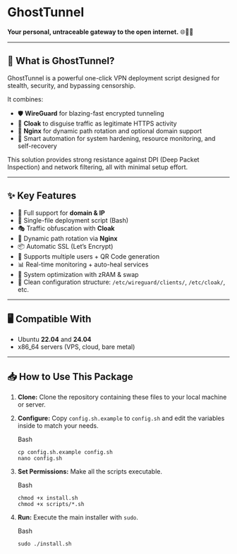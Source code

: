 # GhostTunnel

**Your personal, untraceable gateway to the open internet.** 🌐🕵️‍♂️

---

## 🚀 What is GhostTunnel?

GhostTunnel is a powerful one-click VPN deployment script designed for stealth, security, and bypassing censorship.

It combines:
- 🛡️ **WireGuard** for blazing-fast encrypted tunneling  
- 👻 **Cloak** to disguise traffic as legitimate HTTPS activity  
- 🔁 **Nginx** for dynamic path rotation and optional domain support  
- 🧠 Smart automation for system hardening, resource monitoring, and self-recovery

This solution provides strong resistance against DPI (Deep Packet Inspection) and network filtering, all with minimal setup effort.

---

## ✨ Key Features

- 🔐 Full support for **domain & IP**
- 🔧 Single-file deployment script (Bash)
- 🎭 Traffic obfuscation with **Cloak**
- 🔄 Dynamic path rotation via **Nginx**
- 📦 Automatic SSL (Let’s Encrypt)
- 👥 Supports multiple users + QR Code generation
- 📊 Real-time monitoring + auto-heal services
- 🧠 System optimization with zRAM & swap
- 📁 Clean configuration structure: `/etc/wireguard/clients/`, `/etc/cloak/`, etc.

---

## 🖥️ Compatible With

- Ubuntu **22.04** and **24.04**
- x86_64 servers (VPS, cloud, bare metal)

---

## 📥 How to Use This Package

1. **Clone:** Clone the repository containing these files to your local machine or server.

2. **Configure:** Copy `config.sh.example` to `config.sh` and edit the variables inside to match your needs.

   Bash

   ```
   cp config.sh.example config.sh
   nano config.sh
   ```

3. **Set Permissions:** Make all the scripts executable.

   Bash

   ```
   chmod +x install.sh
   chmod +x scripts/*.sh
   ```

4. **Run:** Execute the main installer with `sudo`.

   Bash

   ```
   sudo ./install.sh
   ```
